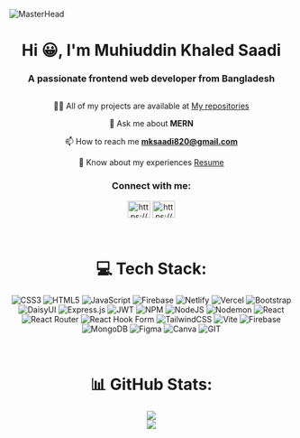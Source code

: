 ![MasterHead](https://user-images.githubusercontent.com/74038190/225813708-98b745f2-7d22-48cf-9150-083f1b00d6c9.gif)
<h1 align="center">Hi 😀, I'm Muhiuddin Khaled Saadi</h1>
<h3 align="center">A passionate frontend web developer from Bangladesh</h3>

<p align="center"> <a href="https://twitter.com/" target="blank"><img src="https://img.shields.io/twitter/follow/?logo=twitter&style=for-the-badge" alt="" /></a> </p>

<div  align="center">
  
 👨‍💻 All of my projects are available at [My repositories](https://github.com/mk-saadi?tab=repositories)

 💬 Ask me about **MERN**

 📫 How to reach me **mksaadi820@gmail.com**

 📄 Know about my experiences [Resume](https://drive.google.com/file/d/1yhUhpKXJChBy-GnahzWk3uvBU9MMmSlF/view?usp=sharing)
</div>


<h3 align="center">Connect with me:</h3>
<p align="center">
<a href="https://linkedin.com/in/https://www.linkedin.com/in/mk-saadi-46a0aa242/" target="blank"><img align="center" src="https://raw.githubusercontent.com/rahuldkjain/github-profile-readme-generator/master/src/images/icons/Social/linked-in-alt.svg" alt="https://www.linkedin.com/in/mk-saadi-46a0aa242/" height="30" width="40" /></a>
<a href="https://stackoverflow.com/users/https://stackoverflow.com/users/21504437/mksaadi8" target="blank"><img align="center" src="https://raw.githubusercontent.com/rahuldkjain/github-profile-readme-generator/master/src/images/icons/Social/stack-overflow.svg" alt="https://stackoverflow.com/users/21504437/mksaadi8" height="30" width="40" /></a>
</p>

<br/>

<div  align="center">
  
# 💻 Tech Stack:
![CSS3](https://img.shields.io/badge/css3-%231572B6.svg?style=for-the-badge&logo=css3&logoColor=white) ![HTML5](https://img.shields.io/badge/html5-%23E34F26.svg?style=for-the-badge&logo=html5&logoColor=white) ![JavaScript](https://img.shields.io/badge/javascript-%23323330.svg?style=for-the-badge&logo=javascript&logoColor=%23F7DF1E) ![Firebase](https://img.shields.io/badge/firebase-%23039BE5.svg?style=for-the-badge&logo=firebase) ![Netlify](https://img.shields.io/badge/netlify-%23000000.svg?style=for-the-badge&logo=netlify&logoColor=#00C7B7) ![Vercel](https://img.shields.io/badge/vercel-%23000000.svg?style=for-the-badge&logo=vercel&logoColor=white) ![Bootstrap](https://img.shields.io/badge/bootstrap-%238511FA.svg?style=for-the-badge&logo=bootstrap&logoColor=white) ![DaisyUI](https://img.shields.io/badge/daisyui-5A0EF8?style=for-the-badge&logo=daisyui&logoColor=white) ![Express.js](https://img.shields.io/badge/express.js-%23404d59.svg?style=for-the-badge&logo=express&logoColor=%2361DAFB) ![JWT](https://img.shields.io/badge/JWT-black?style=for-the-badge&logo=JSON%20web%20tokens) ![NPM](https://img.shields.io/badge/NPM-%23CB3837.svg?style=for-the-badge&logo=npm&logoColor=white) ![NodeJS](https://img.shields.io/badge/node.js-6DA55F?style=for-the-badge&logo=node.js&logoColor=white) ![Nodemon](https://img.shields.io/badge/NODEMON-%23323330.svg?style=for-the-badge&logo=nodemon&logoColor=%BBDEAD) ![React](https://img.shields.io/badge/react-%2320232a.svg?style=for-the-badge&logo=react&logoColor=%2361DAFB) ![React Router](https://img.shields.io/badge/React_Router-CA4245?style=for-the-badge&logo=react-router&logoColor=white) ![React Hook Form](https://img.shields.io/badge/React%20Hook%20Form-%23EC5990.svg?style=for-the-badge&logo=reacthookform&logoColor=white) ![TailwindCSS](https://img.shields.io/badge/tailwindcss-%2338B2AC.svg?style=for-the-badge&logo=tailwind-css&logoColor=white) ![Vite](https://img.shields.io/badge/vite-%23646CFF.svg?style=for-the-badge&logo=vite&logoColor=white) ![Firebase](https://img.shields.io/badge/Firebase-039BE5?style=for-the-badge&logo=Firebase&logoColor=white) ![MongoDB](https://img.shields.io/badge/MongoDB-%234ea94b.svg?style=for-the-badge&logo=mongodb&logoColor=white) ![Figma](https://img.shields.io/badge/figma-%23F24E1E.svg?style=for-the-badge&logo=figma&logoColor=white) ![Canva](https://img.shields.io/badge/Canva-%2300C4CC.svg?style=for-the-badge&logo=Canva&logoColor=white) ![GIT](https://img.shields.io/badge/Git-fc6d26?style=for-the-badge&logo=git&logoColor=white)

</div>

<br/>

<div  align="center">
  
# 📊 GitHub Stats:
<!-- ![](https://github-readme-stats.vercel.app/api?username=mk-saadi&theme=gruvbox&hide_border=true&include_all_commits=true&count_private=true) -->
<!-- ![](https://github-readme-stats.vercel.app/api?username=mk-saadi&theme=gruvbox&hide_border=true&include_all_commits=true_private=true) -->
![](https://github-readme-streak-stats.herokuapp.com/?user=mk-saadi&theme=gruvbox&hide_border=true_include_all_commits=true&count_private=true)<br/>
![](https://github-readme-stats.vercel.app/api/top-langs/?username=mk-saadi&theme=gruvbox&hide_border=true&include_all_commits=true&count_private=true&layout=compact)

</div>

<br/>

<!-- [![](https://visitcount.itsvg.in/api?id=mk-saadi&label=Profile%20Views&color=0&icon=5&pretty=true)](https://visitcount.itsvg.in) -->
